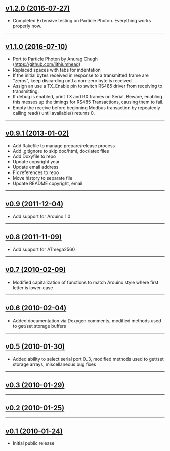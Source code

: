 ## [v1.2.0 (2016-07-27)](/4-20ma/ModbusMaster/tree/v1.2.0)
- Completed Extensive testing on Particle Photon. Everything works properly now.

---
## [v1.1.0 (2016-07-10)](/4-20ma/ModbusMaster/tree/v1.1.0)
- Port to Particle Photon by Anurag Chugh (https://github.com/lithiumhead)
- Replaced spaces with tabs for indentation
- If the initial bytes received in response to a transmitted frame are "zeros", keep discarding untl a non-zero byte is received
- Assign an use a TX_Enable pin to switch RS485 driver from receiving to transmitting.
- If debug is enabled, print TX and RX frames on Serial. Beware, enabling this messes up the timings for RS485 Transactions, causing them to fail.
- Empty the receive before beginning Modbus transaction by repeatedly calling read() until available() returns 0.

---
## [v0.9.1 (2013-01-02)](/4-20ma/ModbusMaster/tree/v0.9.1)
- Add Rakefile to manage prepare/release process
- Add .gitignore to skip doc/html, doc/latex files
- Add Doxyfile to repo
- Update copyright year
- Update email address
- Fix references to repo
- Move history to separate file
- Update README copyright, email

---
## [v0.9 (2011-12-04)](/4-20ma/ModbusMaster/tree/v0.9)
- Add support for Arduino 1.0

---
## [v0.8 (2011-11-09)](/4-20ma/ModbusMaster/tree/v0.8)
- Add support for ATmega2560

---
## [v0.7 (2010-02-09)](/4-20ma/ModbusMaster/tree/v0.7)
- Modified capitalization of functions to match Arduino style where first letter is lower-case

---
## [v0.6 (2010-02-04)](/4-20ma/ModbusMaster/tree/v0.6)
- Added documentation via Doxygen comments, modified methods used to get/set storage buffers

---
## [v0.5 (2010-01-30)](/4-20ma/ModbusMaster/tree/v0.5)
- Added ability to select serial port 0..3, modified methods used to get/set storage arrays, miscellaneous bug fixes

---
## [v0.3 (2010-01-29)](/4-20ma/ModbusMaster/tree/v0.3)

---
## [v0.2 (2010-01-25)](/4-20ma/ModbusMaster/tree/v0.2)

---
## [v0.1 (2010-01-24)](/4-20ma/ModbusMaster/tree/v0.1)
- Initial public release
